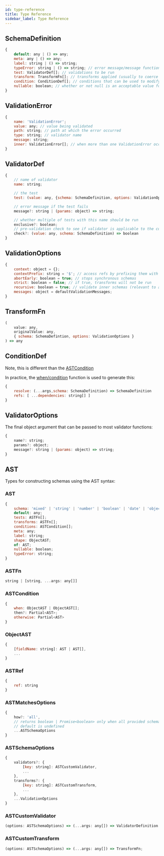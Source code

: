 ```yaml
---
id: type-reference
title: Type Reference
sidebar_label: Type Reference
---
```


## SchemaDefinition

```js
{
    default: any | () => any;
    meta: any | () => any;
    label: string | () => string;
    typeError: string | () => string; // error message/message function on validation if value cannot be coerced
    test: ValidatorDef[]; // validations to be run
    transform: TransformFn[]; // transforms applied (usually to coerce values)
    condition: ConditionDef[]; // conditions that can be used to modify a schema
    nullable: boolean; // whether or not null is an acceptable value for this schema
}
```

## ValidationError
```js
{
    name: 'ValidationError';
    value: any; // value being validated
    path: string; // path at which the error occurred
    type: string; // validator name
    message: string;
    inner: ValidationError[]; // when more than one ValidationError occurred
}
```

## ValidatorDef

```js
{
    // name of validator
    name: string;

    // the test
    test: (value: any, {schema: SchemaDefinition, options: ValidationOptions}) => boolean | ValidationError | Promise<boolean | ValidationError>;

    // error message if the test fails
    message?: string | (params: object) => string;

    // whether multiple of tests with this name should be run
    exclusive?: boolean;
    // pre-validation check to see if validator is applicable to the current schema/value
    check?: (value: any, schema: SchemaDefinition) => boolean 
}
```

## ValidationOptions
```js
{
    context: object = {};
    contextPrefix: string = '$'; // access refs by prefixing them with this character
    abortEarly: boolean = true; // stops synchronous schemas 
    strict: boolean = false; // if true, transforms will not be run
    recursive: boolean = true; // validate inner schemas (relevant to array/object schemas)
    messages: object = defaultValidationMessages;
}
```

## TransformFn
```js
(
    value: any, 
    originalValue: any, 
    { schema: SchemaDefintion, options: ValidationOptions }
) => any
```

## ConditionDef

Note, this is different than the [ASTCondition](ast.md#astcondition)

In practice, the [when/condition](utilities.md#condition) function is used to generate this:

```js
{
    resolve: (...args,schema: SchemaDefinition) => SchemaDefinition
    refs: [ ...dependencies: string[] ]
}
```

## ValidatorOptions

The final object argument that can be passed to most validator functions:

```js
{
    name?: string;
    params?: object;
    message?: string | (params: object) => string;
}
```

## AST

Types for constructing schemas using the AST syntax:

### AST

```js
{
    schema: 'mixed' | 'string' | 'number' | 'boolean' | 'date' | 'object' | 'array';
    default: any;
    tests: ASTFn[];
    transforms: ASTFn[];
    conditions: ASTCondition[];
    meta: any;
    label: string;
    shape: ObjectAST;
    of: AST;
    nullable: boolean;
    typeError: string;
}
```

### ASTFn

```js
string | [string, ...args: any[]]
```
### ASTCondition

```js
{
    when: ObjectAST | ObjectAST[];
    then?: Partial<AST>;
    otherwise: Partial<AST>
}
```

### ObjectAST

```js
{
    [fieldName: string]: AST | AST[],
    ...
}
```

### ASTRef

```js
{
    ref: string
}
```

### ASTMatchesOptions
```js
{
    how?: 'all',
    // returns boolean | Promise<boolean> only when all provided schemas are true
    // default is undefined
    ...ASTSchemaOptions
}
```

### ASTSchemaOptions

```js
{
    validators?: {
        [key: string]: ASTCustomValidator,
        ...
    },
    transforms?: {
        [key: string]: ASTCustomTransform,
        ...
    },
    ...ValidationOptions
}
```

### ASTCustomValidator

```js
(options: ASTSchemaOptions) => (...args: any[]) => ValidatorDefinition 
```

### ASTCustomTransform

```js
(options: ASTSchemaOptions) => (...args: any[]) => TransformFn;
```